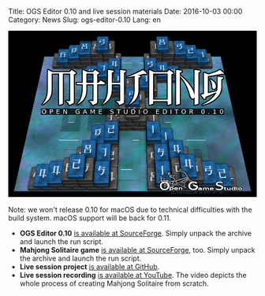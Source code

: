 Title: OGS Editor 0.10 and live session materials
Date: 2016-10-03 00:00
Category: News
Slug: ogs-editor-0.10
Lang: en

![OGS Editor with Mahjong game][screenshot]

Note: we won't release 0.10 for macOS due to technical difficulties with the build system. macOS support will be back for 0.11.

* **OGS Editor 0.10** [is available at SourceForge](https://sourceforge.net/projects/osrpgcreation/files/Editor/jenkins/51_2016-10-01_06-39-48_0.10.0/). Simply unpack the archive and launch the run script.
* **Mahjong Solitaire game** [is available at SourceForge](https://sourceforge.net/projects/osrpgcreation/files/Games/MahjongSolitaire/), too. Simply unpack the archive and launch the run script.
* **Live session project** [is available at GitHub](https://github.com/OGStudio/mahjong-solitaire-livesession).
* **Live session recording** [is available at YouTube](https://youtu.be/g8Tyj_YH2Qc?list=PLWMTZqE4MAMJzBnXS9qU_ObWnzJuskI3F). The video depicts the whole process of creating Mahjong Solitaire from scratch.

[screenshot]: ../../images/2016-10-03_ogs-editor-0.10.png
